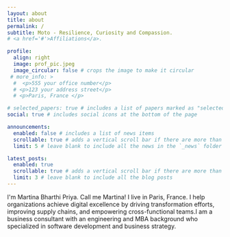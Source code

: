 ```yaml
---
layout: about
title: about
permalink: /
subtitle: Moto - Resilience, Curiosity and Compassion.
# <a href='#'>Affiliations</a>.

profile:
  align: right
  image: prof_pic.jpeg
  image_circular: false # crops the image to make it circular
 # more_info: >
  #  <p>555 your office number</p>
  # <p>123 your address street</p>
  # <p>Paris, France </p>

# selected_papers: true # includes a list of papers marked as "selected={true}"
social: true # includes social icons at the bottom of the page

announcements:
  enabled: false # includes a list of news items
  scrollable: true # adds a vertical scroll bar if there are more than 3 news items
  limit: 5 # leave blank to include all the news in the `_news` folder

latest_posts:
  enabled: true
  scrollable: true # adds a vertical scroll bar if there are more than 3 new posts items
  limit: 3 # leave blank to include all the blog posts
---
```



I'm Martina Bharthi Priya. Call me Martina! I live in Paris, France. I help organizations achieve digital excellence by driving transformation efforts, improving supply chains, and empowering cross-functional teams.I am a business consultant with an engineering and MBA background who specialized in software development and business strategy.
